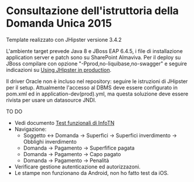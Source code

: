 <h1>Consultazione dell'istruttoria della Domanda Unica 2015</h1>

Template realizzato con JHipster versione 3.4.2

L'ambiente target prevede Java 8 e JBoss EAP 6.4.5, i file di installazione application server e patch sono su SharePoint Almaviva. Per il deploy su JBoss compilare con opzione "-Pprod,no-liquibase,no-swagger" e seguire indicazioni su <a href='https://jhipster.github.io/production/'>Using JHipster in production</a>.

Il driver Oracle non è incluso nel repository: seguire le istruzioni di JHipster per il setup. Attualmente l'accesso al DBMS deve essere configurato in pom.xml ed in application-dev(prod).yml, ma questa soluzione deve essere rivista per usare un datasource JNDI.

<p>TO DO</p>
<ul>
<li>Vedi documento <a href='https://almavivaitaliaspa.sharepoint.com/progetti/APPAG-OPPAB/_layouts/15/guestaccess.aspx?guestaccesstoken=did3qqc72Qqr6xpQTl9F%2fcGdeAZ%2bKJjMFhu%2bsoS9psU%3d&docid=2_1c523b833e87f4e9d805435abc98ed956&rev=1'>Test funzionali di InfoTN</a></li>
<li>Navigazione:<ul>
<li> Soggetto <-> Domanda -> Superfici -> Superfici inverdimento -> Obblighi inverdimento</li>
<li> Domanda -> Pagamento -> Superfifice pagata</li>
<li> Domanda -> Pagamento -> Capo pagato</li>
<li> Domanda -> Pagamento -> Penalità</li></ul></li>
<li>Verificare gestione autenticazione ed autorizzazoni.</li>
<li>Le stampe non funzionano da Android, non ho fatto test da iOS.</li>
</ul>
